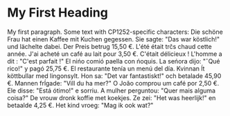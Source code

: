 # My First Heading
My first paragraph.
Some text with CP1252-specific characters:
Die schöne Frau hat einen Kaffee mit Kuchen gegessen. Sie sagte: "Das war köstlich!" und lächelte dabei. Der Preis betrug 15,50 €.
L'été était trčs chaud cette année. J'ai acheté un café au lait pour 3,50 €. C'était délicieux ! L'homme a dit : "C'est parfait !"
El nińo comió paella con ńoquis. La seńora dijo: "ˇQué rico!" y pagó 25,75 €. El restaurante tenía un menú del día.
Kvinnan ĺt köttbullar med lingonsylt. Hon sa: "Det var fantastiskt!" och betalade 45,90 €. Mannen frĺgade: "Vill du ha mer?"
O Joăo comprou um café por 2,50 €. Ele disse: "Está ótimo!" e sorriu. A mulher perguntou: "Quer mais alguma coisa?"
De vrouw dronk koffie met koekjes. Ze zei: "Het was heerlijk!" en betaalde 4,25 €. Het kind vroeg: "Mag ik ook wat?"